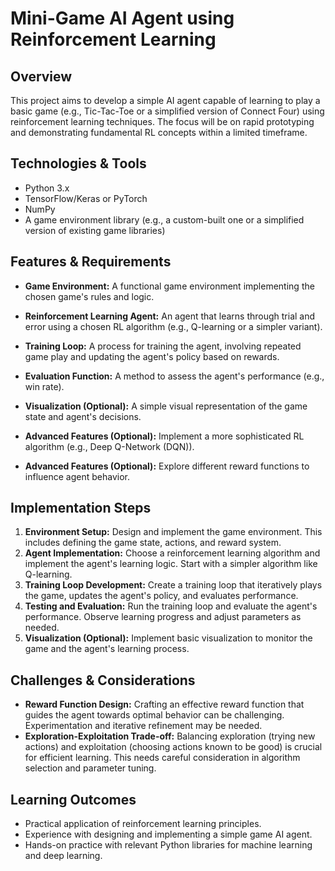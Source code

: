 # Mini-Game AI Agent using Reinforcement Learning

## Overview
This project aims to develop a simple AI agent capable of learning to play a basic game (e.g., Tic-Tac-Toe or a simplified version of Connect Four) using reinforcement learning techniques.  The focus will be on rapid prototyping and demonstrating fundamental RL concepts within a limited timeframe.

## Technologies & Tools
- Python 3.x
- TensorFlow/Keras or PyTorch
- NumPy
- A game environment library (e.g., a custom-built one or a simplified version of existing game libraries)

## Features & Requirements
- **Game Environment:** A functional game environment implementing the chosen game's rules and logic.
- **Reinforcement Learning Agent:** An agent that learns through trial and error using a chosen RL algorithm (e.g., Q-learning or a simpler variant).
- **Training Loop:**  A process for training the agent, involving repeated game play and updating the agent's policy based on rewards.
- **Evaluation Function:** A method to assess the agent's performance (e.g., win rate).
- **Visualization (Optional):**  A simple visual representation of the game state and agent's decisions.

- **Advanced Features (Optional):** Implement a more sophisticated RL algorithm (e.g., Deep Q-Network (DQN)).
- **Advanced Features (Optional):**  Explore different reward functions to influence agent behavior.


## Implementation Steps
1. **Environment Setup:** Design and implement the game environment. This includes defining the game state, actions, and reward system.
2. **Agent Implementation:** Choose a reinforcement learning algorithm and implement the agent's learning logic. Start with a simpler algorithm like Q-learning.
3. **Training Loop Development:** Create a training loop that iteratively plays the game, updates the agent's policy, and evaluates performance.
4. **Testing and Evaluation:**  Run the training loop and evaluate the agent's performance.  Observe learning progress and adjust parameters as needed.
5. **Visualization (Optional):** Implement basic visualization to monitor the game and the agent's learning process.


## Challenges & Considerations
- **Reward Function Design:**  Crafting an effective reward function that guides the agent towards optimal behavior can be challenging. Experimentation and iterative refinement may be needed.
- **Exploration-Exploitation Trade-off:** Balancing exploration (trying new actions) and exploitation (choosing actions known to be good) is crucial for efficient learning.  This needs careful consideration in algorithm selection and parameter tuning.


## Learning Outcomes
- Practical application of reinforcement learning principles.
- Experience with designing and implementing a simple game AI agent.
- Hands-on practice with relevant Python libraries for machine learning and deep learning.

